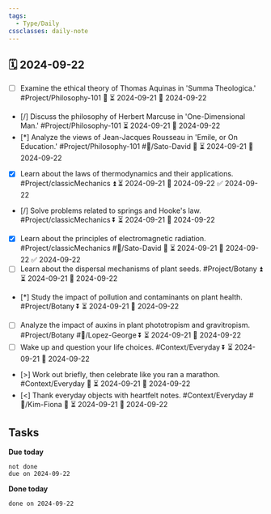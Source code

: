 ```yaml
---
tags:
  - Type/Daily
cssclasses: daily-note
---
```


## 🗓️ 2024-09-22

- [ ] Examine the ethical theory of Thomas Aquinas in 'Summa Theologica.' #Project/Philosophy-101 🔺 ⏳ 2024-09-21 📅 2024-09-22
- [/] Discuss the philosophy of Herbert Marcuse in 'One-Dimensional Man.' #Project/Philosophy-101 ⏳ 2024-09-21 📅 2024-09-22
- [*] Analyze the views of Jean-Jacques Rousseau in 'Emile, or On Education.' #Project/Philosophy-101 #👤/Sato-David 🔺 ⏳ 2024-09-21 📅 2024-09-22
- [x] Learn about the laws of thermodynamics and their applications. #Project/classicMechanics ⏫ ⏳ 2024-09-21 📅 2024-09-22 ✅ 2024-09-22
- [/] Solve problems related to springs and Hooke's law. #Project/classicMechanics ⏬ ⏳ 2024-09-21 📅 2024-09-22
- [x] Learn about the principles of electromagnetic radiation. #Project/classicMechanics #👤/Sato-David 🔽 ⏳ 2024-09-21 📅 2024-09-22 ✅ 2024-09-22
- [ ] Learn about the dispersal mechanisms of plant seeds. #Project/Botany ⏫ ⏳ 2024-09-21 📅 2024-09-22
- [*] Study the impact of pollution and contaminants on plant health. #Project/Botany ⏬ ⏳ 2024-09-21 📅 2024-09-22
- [ ] Analyze the impact of auxins in plant phototropism and gravitropism. #Project/Botany #👤/Lopez-George ⏬ ⏳ 2024-09-21 📅 2024-09-22
- [ ] Wake up and question your life choices. #Context/Everyday ⏬ ⏳ 2024-09-21 📅 2024-09-22
- [>] Work out briefly, then celebrate like you ran a marathon. #Context/Everyday 🔺 ⏳ 2024-09-21 📅 2024-09-22
- [<] Thank everyday objects with heartfelt notes. #Context/Everyday #👤/Kim-Fiona 🔼 ⏳ 2024-09-21 📅 2024-09-22

## Tasks

**Due today**

```tasks
not done
due on 2024-09-22
```

**Done today**

```tasks
done on 2024-09-22
```
            